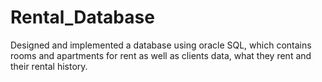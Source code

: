 # Rental_Database
Designed and implemented a database using oracle SQL, which contains rooms and apartments for rent as well as clients data, what they rent and their rental history. 
